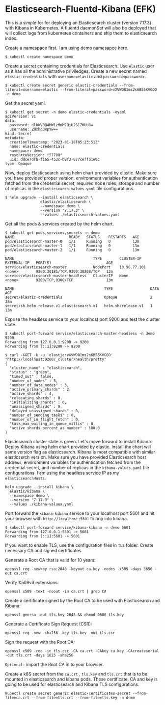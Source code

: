 # Elasticsearch-Fluentd-Kibana (EFK)

This is a simple for for deploying an Elasticsearch cluster (version 7.17.3) with Kibana in Kubernetes. A fluentd daemonSet will also be deployed that will collect logs from kubernetes containers and ship them to elasticsearch index. 

Create a namespace first. I am using demo namesapce here. 
```
$ kubectl create namespace demo
```

Create a secret containing credentials for Elasticsearch. Use `elastic` user as it has all the administrative priviledges. Create a new secret named `elastic-credentials` with `username=elastic` and `password=<password>`.

```
$ kubectl create secret generic elastic-credentials --from-literal=username=elastic --from-literal=password=vXVWD81ms2s6B56KVGQO -n demo
```

Get the secret yaml.

```
$ kubectl get secret -n demo elastic-credentials -oyaml
apiVersion: v1
data:
  password: dlhWV0Q4MW1zMnM2QjU2S1ZHUU8=
  username: ZWxhc3RpYw==
kind: Secret
metadata:
  creationTimestamp: "2023-01-18T05:23:51Z"
  name: elastic-credentials
  namespace: demo
  resourceVersion: "57700"
  uid: ddce7dfb-f165-453c-b8f3-677ceffb1e0c
type: Opaque
```

Now, deploy Elasticsearch using helm chart provided by elastic. Make sure you have provided proper version, environment variables for authentication fetched from the credential secret, required node roles, storage and number of replicas in the `elasticsearch-values.yaml` file configurations. 
```
$ helm upgrade --install elasticsearch \
                elastic/elasticsearch \
                --namespace demo \
                --version "7.17.3" \
                --values ./elasticsearch-values.yaml 
```

Get all the pods & services created by the helm chart.

```
$ kubectl get pods,services,secrets -n demo
NAME                         READY   STATUS    RESTARTS   AGE
pod/elasticsearch-master-0   1/1     Running   0          13m
pod/elasticsearch-master-1   1/1     Running   0          13m
pod/elasticsearch-master-2   1/1     Running   0          13m

NAME                                    TYPE        CLUSTER-IP     EXTERNAL-IP   PORT(S)                         AGE
service/elasticsearch-master            NodePort    10.96.77.101   <none>        9200:30181/TCP,9300:30208/TCP   13m
service/elasticsearch-master-headless   ClusterIP   None           <none>        9200/TCP,9300/TCP               13m

NAME                                         TYPE                 DATA   AGE
secret/elastic-credentials                   Opaque               2      38m
secret/sh.helm.release.v1.elasticsearch.v1   helm.sh/release.v1   1      13m
```

Expose the headless service to your localhost port 9200 and test the cluster state.
```
$ kubectl port-forward service/elasticsearch-master-headless -n demo 9200
Forwarding from 127.0.0.1:9200 -> 9200
Forwarding from [::1]:9200 -> 9200
```
```
$ curl -XGET -k -u 'elastic:vXVWD81ms2s6B56KVGQO' "http://localhost:9200/_cluster/health?pretty"
{
  "cluster_name" : "elasticsearch",
  "status" : "green",
  "timed_out" : false,
  "number_of_nodes" : 3,
  "number_of_data_nodes" : 3,
  "active_primary_shards" : 2,
  "active_shards" : 4,
  "relocating_shards" : 0,
  "initializing_shards" : 0,
  "unassigned_shards" : 0,
  "delayed_unassigned_shards" : 0,
  "number_of_pending_tasks" : 0,
  "number_of_in_flight_fetch" : 0,
  "task_max_waiting_in_queue_millis" : 0,
  "active_shards_percent_as_number" : 100.0
}
```

Elasticsearch cluster state is green. Let's move forward to install Kibana. Deploy Kibana using helm chart provided by elastic. Install the chart will same version flag as elasticsearch. Kibana is most compatible with similar elasticserch version. Make sure you have provided Elasticsearch host address, environment variables for authentication fetched from the credential secret, and number of replicas in the `kibana-values.yaml` file configurations. I am using the headless service IP as my `elasticsearchHosts`.

```
helm upgrade --install kibana \
  elastic/kibana \
  --namespace demo \
  --version "7.17.3" \
  --values ./kibana-values.yaml
```

Port forward the `kibana-kibana` service to your localhost port 5601 and hit your browser with `http://localhost:5601` to hop into kibana.

```
$ kubectl port-forward service/kibana-kibana -n demo 5601
Forwarding from 127.0.0.1:5601 -> 5601
Forwarding from [::1]:5601 -> 5601
```

If you want to enable TLS, use the configuration files in `TLS` folder. Create necessary CA and signed certificates.

Generate a Root CA that is valid for 10 years:
```
openssl req -newkey rsa:2048 -keyout ca.key -nodes -x509 -days 3650 -out ca.crt
```
Verify X509v3 extensions:
```
openssl x509 -text -noout -in ca.crt | grep CA
```
Create a certificate signed by the Root CA to be used with Elasticsearch and Kibana:
```
openssl genrsa -out tls.key 2048 && chmod 0600 tls.key
```

Generate a Certificate Sign Request (CSR):
```
openssl req -new -sha256 -key tls.key -out tls.csr
```

Sign the request with the Root CA:
```
openssl x509 -req -in tls.csr -CA ca.crt -CAkey ca.key -CAcreateserial -out tls.crt -days 1825 -sha256
```

`Optional:` import the Root CA in to your browser.

Create a k8S secret from the `ca.crt` , `tls.key` and `tls.crt` that is to be mounted in elasticsearch and kibana pods. These certificate, CA and key is going to be used for elasticsearch and Kibana TLS configurations.

```
kubectl create secret generic elastic-certificates-secret --from-file=ca.crt --from-file=tls.crt --from-file=tls.key -n demo
```


